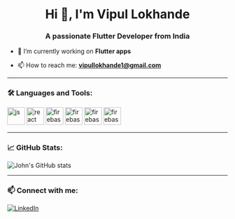 <h1 align="center">Hi 👋, I'm Vipul Lokhande</h1>
<h3 align="center">A passionate Flutter Developer from India</h3>

- 🔭 I’m currently working on **Flutter apps**

- 📫 How to reach me: **vipullokhande1@gmail.com**

---

### 🛠️ Languages and Tools:

<p align="left">
  <img src="https://cdn.jsdelivr.net/gh/devicons/devicon@latest/icons/flutter/flutter-original.svg" alt="js" width="40" height="40"/>
  <img src="https://cdn.jsdelivr.net/gh/devicons/devicon@latest/icons/java/java-original.svg" alt="react" width="40" height="40"/>
  <img src="https://cdn.jsdelivr.net/gh/devicons/devicon@latest/icons/nodejs/nodejs-original-wordmark.svg" alt="firebase" width="40" height="40"/>
  <img src="https://cdn.jsdelivr.net/gh/devicons/devicon@latest/icons/dart/dart-original-wordmark.svg" alt="firebase" width="40" height="40"/>
  <img src="https://cdn.jsdelivr.net/gh/devicons/devicon@latest/icons/mongodb/mongodb-original-wordmark.svg" alt="firebase" width="40" height="40"/>
  <img src="https://cdn.jsdelivr.net/gh/devicons/devicon@latest/icons/firebase/firebase-original-wordmark.svg" alt="firebase" width="40" height="40"/>
</p>

---

### 📈 GitHub Stats:

![John's GitHub stats](https://github-readme-stats.vercel.app/api?username=vipullokhande&show_icons=true&theme=radical)

---

### 📫 Connect with me:

[![LinkedIn](https://img.shields.io/badge/LinkedIn-blue?style=flat&logo=linkedin)](https://www.linkedin.com/in/vipul-lokhande-16b379229)
